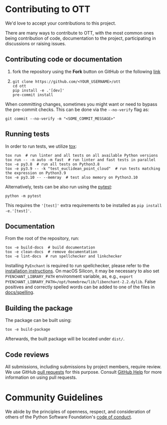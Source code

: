 # Contributing to OTT
We'd love to accept your contributions to this project.

There are many ways to contribute to OTT, with the most common ones being contribution of code, documentation
to the project, participating in discussions or raising issues.

## Contributing code or documentation
1. fork the repository using the **Fork** button on GitHub or the following
   [link](https://github.com/ott-jax/ott/fork)
2. ```shell
   git clone https://github.com/<YOUR_USERNAME>/ott
   cd ott
   pip install -e .'[dev]'
   pre-commit install
   ```

When committing changes, sometimes you might want or need to bypass the pre-commit checks. This can be
done via the `--no-verify` flag as:
```shell
git commit --no-verify -m "<SOME_COMMIT_MESSAGE>"
```

## Running tests
In order to run tests, we utilize [tox](https://tox.wiki/):
```shell
tox run  # run linter and all tests on all available Python versions
tox run -- -n auto -m fast  # run linter and fast tests in parallel
tox -e py3.8  # run all tests on Python3.8
tox -e py3.9 -- -k "test_euclidean_point_cloud"  # run tests matching the expression on Python3.9
tox -e py3.10 -- --memray  # test also memory on Python3.10
```
Alternatively, tests can be also run using the [pytest](https://docs.pytest.org/):
```shell
python -m pytest
```
This requires the `'[test]'` extra requirements to be installed as `pip install -e.'[test]'`.

## Documentation
From the root of the repository, run:
```shell
tox -e build-docs  # build documentation
tox -e clean-docs  # remove documentation
tox -e lint-docs  # run spellchecker and linkchecker
```
Installing `PyEnchant` is required to run spellchecker, please refer to the
[installation instructions](https://pyenchant.github.io/pyenchant/install.html). On macOS Silicon, it may be necessary
to also set `PYENCHANT_LIBRARY_PATH` environment variable, as, e.g.,
`export PYENCHANT_LIBRARY_PATH=/opt/homebrew/lib/libenchant-2.2.dylib`. False positives and correctly spelled words can
be added to one of the files in [docs/spelling](docs/spelling).

## Building the package
The package can be built using:
```shell
tox -e build-package
```
Afterwards, the built package will be located under `dist/`.

## Code reviews
All submissions, including submissions by project members, require review. We use GitHub
[pull requests](https://github.com/ott-jax/ott/pulls) for this purpose. Consult
[GitHub Help](https://help.github.com/articles/about-pull-requests/) for more information on using pull requests.

# Community Guidelines
We abide by the principles of openness, respect, and consideration of others of the Python Software Foundation's
[code of conduct](https://www.python.org/psf/codeofconduct/).
